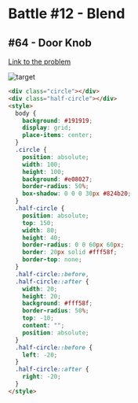 # Battle #12 - Blend

## #64 - Door Knob

[Link to the problem](https://cssbattle.dev/play/64)

![target](https://cssbattle.dev/targets/64.png)


```html
<div class="circle"></div>
<div class="half-circle"></div>
<style>
  body {
    background: #191919;
    display: grid;
    place-items: center;
  }
  .circle {
    position: absolute;
    width: 100;
    height: 100;
    background: #e08027;
    border-radius: 50%;
    box-shadow: 0 0 0 30px #824b20;
  }
  .half-circle {
    position: absolute;
    top: 150;
    width: 80;
    height: 40;
    border-radius: 0 0 60px 60px;
    border: 20px solid #fff58f;
    border-top: none;
  }
  .half-circle::before,
  .half-circle::after {
    width: 20;
    height: 20;
    background: #fff58f;
    border-radius: 50%;
    top: -10;
    content: "";
    position: absolute;
  }
  .half-circle::before {
    left: -20;
  }
  .half-circle::after {
    right: -20;
  }
</style>
```
